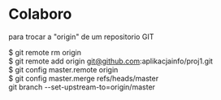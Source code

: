 # Colaboro


para trocar a "origin" de um repositorio GIT 

$ git remote rm origin <br>
$ git remote add origin git@github.com:aplikacjainfo/proj1.git <br>
$ git config master.remote origin <br>
$ git config master.merge refs/heads/master <br>
git branch --set-upstream-to=origin/master <br>